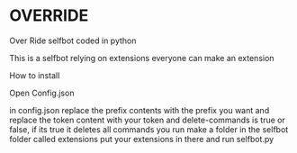 # OVERRIDE
Over Ride selfbot coded in python

This is a selfbot relying on extensions
everyone can make an extension

How to install

Open Config.json

in config.json replace the prefix contents with the prefix you want
and replace the token content with your token
and delete-commands is true or false, if its true it deletes all commands you run
make a folder in the selfbot folder
called extensions
put your extensions in there
and run selfbot.py
